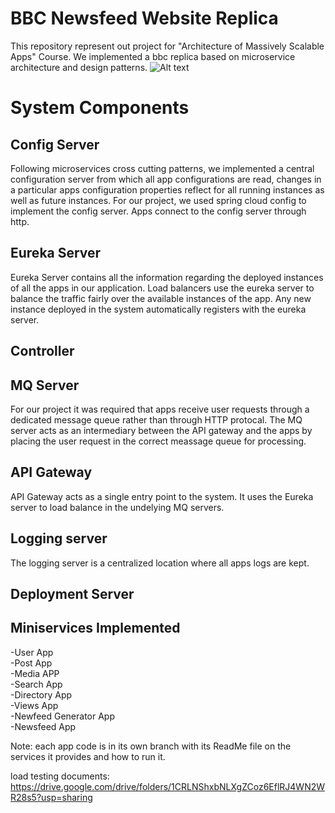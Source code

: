 # BBC Newsfeed Website Replica
This repository represent out project for "Architecture of Massively Scalable Apps" Course. We implemented a bbc replica based on microservice architecture and design patterns.
![Alt text](https://github.com/HabibaGamil/BBC/assets/75835933/a14c0404-c1f8-4492-8bd6-d5bca548b7ec)

# System Components

## Config Server
Following microservices cross cutting patterns, we implemented a central configuration server from which all app configurations are read, changes in a particular apps configuration properties reflect for all running instances as well as future instances. For our project, we used spring cloud config to implement the config server. Apps connect to the config server through http.

## Eureka Server
Eureka Server contains all the information regarding the deployed instances of all the apps in our application. Load balancers use the eureka server to balance the traffic fairly over the available instances of the app. Any new instance deployed in the system automatically registers with the eureka server.

## Controller

## MQ Server
For our project it was required that apps receive user requests through a dedicated message queue rather than through HTTP protocal. The MQ server acts as an intermediary between the API gateway and the apps by placing the user request in the correct meassage queue for processing.

## API Gateway
API Gateway acts as a single entry point to the system. It uses the Eureka server to load balance in the undelying MQ servers. 



## Logging server
The logging server is a centralized location where all apps logs are kept.

## Deployment Server


## Miniservices Implemented

-User App <br>
-Post App <br>
-Media APP <br>
-Search App <br>
-Directory App <br>
-Views App <br>
-Newfeed Generator App <br>
-Newsfeed App <br>

Note: each app code is in its own branch with its ReadMe file on the services it provides and how to run it.

load testing documents: https://drive.google.com/drive/folders/1CRLNShxbNLXgZCoz6EflRJ4WN2WR28s5?usp=sharing

